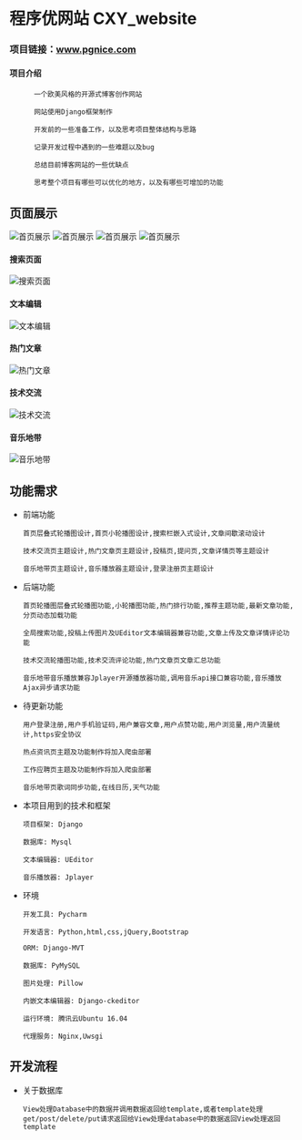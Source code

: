 # 程序优网站 CXY_website 
### 项目链接：www.pgnice.com

 #### 项目介绍

          一个欧美风格的开源式博客创作网站

          网站使用Django框架制作

          开发前的一些准备工作，以及思考项目整体结构与思路

          记录开发过程中遇到的一些难题以及bug

          总结目前博客网站的一些优缺点

          思考整个项目有哪些可以优化的地方，以及有哪些可增加的功能


## 页面展示
![首页展示](https://github.com/chaoboliu/pic/blob/master/cxy%E5%9B%BE%E7%89%87/1.png?raw=true)
![首页展示](https://github.com/chaoboliu/pic/blob/master/cxy%E5%9B%BE%E7%89%87/2.png?raw=true)
![首页展示](https://github.com/chaoboliu/pic/blob/master/cxy%E5%9B%BE%E7%89%87/3.png?raw=true)
![首页展示](https://github.com/chaoboliu/pic/blob/master/cxy%E5%9B%BE%E7%89%87/4.png?raw=true)

#### 搜索页面
![搜索页面](https://github.com/chaoboliu/pic/blob/master/cxy%E5%9B%BE%E7%89%87/5.png?raw=true)

#### 文本编辑
![文本编辑](https://github.com/chaoboliu/pic/blob/master/cxy%E5%9B%BE%E7%89%87/6.png?raw=true)

#### 热门文章
![热门文章](https://github.com/chaoboliu/pic/blob/master/cxy%E5%9B%BE%E7%89%87/7.png?raw=true)

#### 技术交流
![技术交流](https://github.com/chaoboliu/pic/blob/master/cxy%E5%9B%BE%E7%89%87/10.png?raw=true)

#### 音乐地带
![音乐地带](https://github.com/chaoboliu/pic/blob/master/cxy%E5%9B%BE%E7%89%87/9.png?raw=true)

## 功能需求
- 前端功能
      
      首页层叠式轮播图设计,首页小轮播图设计,搜索栏嵌入式设计,文章间歇滚动设计
      
      技术交流页主题设计,热门文章页主题设计,投稿页,提问页,文章详情页等主题设计
      
      音乐地带页主题设计,音乐播放器主题设计,登录注册页主题设计

- 后端功能
      
      首页轮播图层叠式轮播图功能,小轮播图功能,热门排行功能,推荐主题功能,最新文章功能,分页动态加载功能
      
      全局搜索功能,投稿上传图片及UEditor文本编辑器兼容功能,文章上传及文章详情评论功能
      
      技术交流轮播图功能,技术交流评论功能,热门文章页文章汇总功能
      
      音乐地带音乐播放兼容Jplayer开源播放器功能,调用音乐api接口兼容功能,音乐播放Ajax异步请求功能
      
- 待更新功能
      
      用户登录注册,用户手机验证码,用户兼容文章,用户点赞功能,用户浏览量,用户流量统计,https安全协议
      
      热点资讯页主题及功能制作将加入爬虫部署
      
      工作应聘页主题及功能制作将加入爬虫部署
      
      音乐地带页歌词同步功能,在线日历,天气功能
      
- 本项目用到的技术和框架
    
      项目框架: Django
      
      数据库: Mysql
      
      文本编辑器: UEditor
      
      音乐播放器: Jplayer
      
- 环境
      
      开发工具: Pycharm
     
      开发语言: Python,html,css,jQuery,Bootstrap
      
      ORM: Django-MVT
     
      数据库: PyMySQL
     
      图片处理: Pillow
     
      内嵌文本编辑器: Django-ckeditor
      
      运行环境: 腾讯云Ubuntu 16.04
      
      代理服务: Nginx,Uwsgi
      

## 开发流程

- 关于数据库
      
      View处理Database中的数据并调用数据返回给template,或者template处理get/post/delete/put请求返回给View处理database中的数据返回View处理返回template
      
      
      
      
     
         

      
      

     

     

     

     
      
      
      
